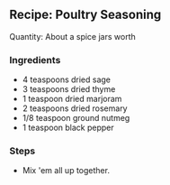 ## Recipe: Poultry Seasoning
Quantity: About a spice jars worth  

### Ingredients
 - 4 teaspoons dried sage
 - 3 teaspoons dried thyme
 - 1 teaspoon dried marjoram
 - 2 teaspoons dried rosemary
 - 1/8 teaspoon ground nutmeg
 - 1 teaspoon black pepper

### Steps
 - Mix 'em all up together.


